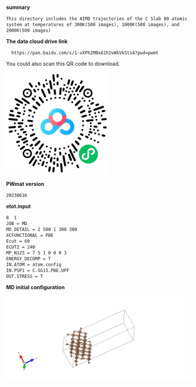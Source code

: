 **summary**
    
    This directory includes the AIMD trajectories of the C Slab 80 atomic system at temperatures of 300K(500 images), 1000K(500 images), and 2000K(500 images)

**The data cloud drive link**

      https://pan.baidu.com/s/1-vXPh2MBxA1h2vWkVkStsA?pwd=pwmt 

   You could also scan this QR code to download.

   ![Alt text](C_QR.png)
   
**PWmat version** 
    
    20230616

**etot.input**

    8  1
    JOB = MD
    MD_DETAIL = 2 500 1 300 300
    XCFUNCTIONAL = PBE
    Ecut = 60
    ECUT2 = 240
    MP_N123 = 7 5 1 0 0 0 3
    ENERGY_DECOMP = T
    IN.ATOM = atom.config
    IN.PSP1 = C.SG15.PBE.UPF
    OUT.STRESS = T

**MD initial configuration**

![](/C/POSCAR.png)



